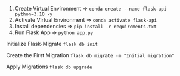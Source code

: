 1. Create Virtual Environment => `conda create --name flask-api python=3.10 -y`
2. Activate Virtual Environment => `conda activate flask-api`
3. Install dependencies => `pip install -r requirements.txt`
4. Run Flask App => `python app.py`

Initialize Flask-Migrate
`flask db init`

Create the First Migration
`flask db migrate -m "Initial migration"`

Apply Migrations
`flask db upgrade`
